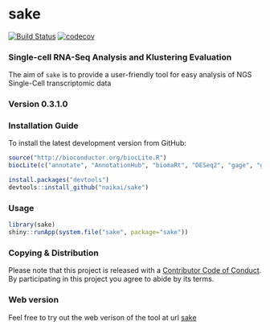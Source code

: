 # sake 

[![Build Status](https://travis-ci.com/naikai/sake.svg?token=qigAqQi4xmKjKDqnm97n&branch=master)](https://travis-ci.com/naikai/sake)
[![codecov](https://codecov.io/gh/naikai/sake/branch/master/graph/badge.svg?token=WEipAvcFMf)](https://codecov.io/gh/naikai/sake)

### **S**ingle-cell RNA-Seq **A**nalysis and **K**lustering **E**valuation
The aim of `sake` is to provide a user-friendly tool for easy analysis of NGS Single-Cell transcriptomic data

### Version 0.3.1.0

### Installation Guide
To install the latest development version from GitHub:
```R
source("http://bioconductor.org/biocLite.R")
biocLite(c("annotate", "AnnotationHub", "biomaRt", "DESeq2", "gage", "gageData", "GO.db", "pathview"))

install.packages("devtools")
devtools::install_github("naikai/sake")
```

### Usage 
```R
library(sake)
shiny::runApp(system.file("sake", package="sake"))
```

### Copying & Distribution
Please note that this project is released with a [Contributor Code of Conduct](CONDUCT.md). By participating in this project you agree to abide by its terms.

### Web version 
Feel free to try out the web verison of the tool at url [sake](http://sake.mhammell.tools)
